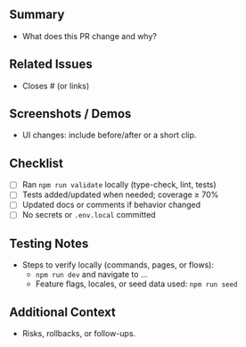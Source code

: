 ## Summary

- What does this PR change and why?

## Related Issues

- Closes #<issue-number> (or links)

## Screenshots / Demos

- UI changes: include before/after or a short clip.

## Checklist

- [ ] Ran `npm run validate` locally (type-check, lint, tests)
- [ ] Tests added/updated when needed; coverage ≥ 70%
- [ ] Updated docs or comments if behavior changed
- [ ] No secrets or `.env.local` committed

## Testing Notes

- Steps to verify locally (commands, pages, or flows):
  - `npm run dev` and navigate to ...
  - Feature flags, locales, or seed data used: `npm run seed`

## Additional Context

- Risks, rollbacks, or follow-ups.
